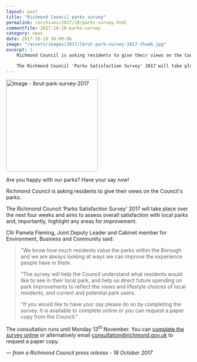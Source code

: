 ```yaml
---
layout: post
title: "Richmond Council parks survey"
permalink: /archives/2017/10/parks-survey.html
commentfile: 2017-10-18-parks-survey
category: news
date: 2017-10-18 16:09:06
image: "/assets/images/2017/lbrut-park-survey-2017-thumb.jpg"
excerpt: |
    Richmond Council is asking residents to give their views on the Council's parks.

    The Richmond Council 'Parks Satisfaction Survey' 2017 will take place over the next four weeks and aims to assess overall satisfaction with local parks and, importantly, highlight any areas for improvement.
---
```


<a href="/assets/images/2017/lbrut-park-survey-2017.jpg" title="Click for a larger image"><img src="/assets/images/2017/lbrut-park-survey-2017-thumb.jpg" width="250" alt="Image - lbrut-park-survey-2017"  class="photo right"/></a>

Are you happy with our parks? Have your say now!

Richmond Council is asking residents to give their views on the Council's parks.

The Richmond Council 'Parks Satisfaction Survey' 2017 will take place over the next four weeks and aims to assess overall satisfaction with local parks and, importantly, highlight any areas for improvement.

Cllr Pamela Fleming, Joint Deputy Leader and Cabinet member for Environment, Business and Community said:

> "We know how much residents value the parks within the Borough and we are always looking at ways we can improve the experience people have in them.
>
>  "The survey will help the Council understand what residents would like to see in their local park, and help us direct future spending on park improvements to reflect the views and lifestyle choices of local residents, and current and potential park users.
>
> "If you would like to have your say please do so by completing the survey. It is available to complete online or you can request a paper copy from the Council."

The consultation runs until Monday 13<sup>th</sup> November. You can [complete the survey online](https://haveyoursay.citizenspace.com/parks-open-spaces/parks-survey-2017/) or alternatively email <consultation@richmond.gov.uk>
to request a paper copy.

<cite>— from a Richmond Council press release - 18 October 2017</cite>
